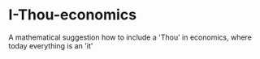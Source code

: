 # I-Thou-economics
A mathematical suggestion how to include a 'Thou' in economics, where today everything is an 'it'

